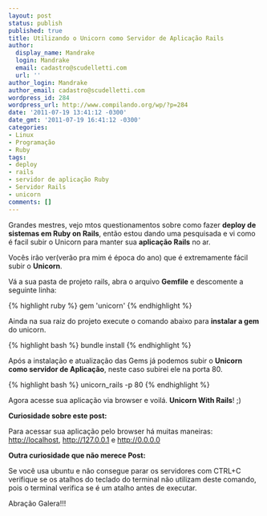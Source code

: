 ```yaml
---
layout: post
status: publish
published: true
title: Utilizando o Unicorn como Servidor de Aplicação Rails
author:
  display_name: Mandrake
  login: Mandrake
  email: cadastro@scudelletti.com
  url: ''
author_login: Mandrake
author_email: cadastro@scudelletti.com
wordpress_id: 284
wordpress_url: http://www.compilando.org/wp/?p=284
date: '2011-07-19 13:41:12 -0300'
date_gmt: '2011-07-19 16:41:12 -0300'
categories:
- Linux
- Programação
- Ruby
tags:
- deploy
- rails
- servidor de aplicação Ruby
- Servidor Rails
- unicorn
comments: []
---
```

Grandes mestres, vejo mtos questionamentos sobre como fazer **deploy de sistemas em Ruby on Rails**, então estou dando uma pesquisada e vi como é facil subir o Unicorn para manter sua **aplicação Rails** no ar.

Vocês irão ver(verão pra mim é época do ano) que é extremamente fácil subir o **Unicorn**.

Vá a sua pasta de projeto rails, abra o arquivo **Gemfile** e descomente a seguinte linha:

{% highlight ruby %}
gem 'unicorn'
{% endhighlight %}

Ainda na sua raiz do projeto execute o comando abaixo para **instalar a gem** do unicorn.

{% highlight bash %}
bundle install
{% endhighlight %}

Após a instalação e atualização das Gems já podemos subir o **Unicorn como servidor de Aplicação**, neste caso subirei ele na porta 80.

{% highlight bash %}
unicorn_rails -p 80
{% endhighlight %}

Agora acesse sua aplicação via browser e voilá. **Unicorn With Rails**! ;)

**Curiosidade sobre este post:**

Para acessar sua aplicação pelo browser há muitas maneiras:
<a rel="nofollow" href="http://localhost">http://localhost</a>,
<a rel="nofollow" href="http://127.0.0.1">http://127.0.0.1</a> e
<a rel="nofollow" href="http://0.0.0.0">http://0.0.0.0</a>

**Outra curiosidade que não merece Post:**

Se você usa ubuntu e não consegue parar os servidores com CTRL+C verifique se os atalhos do teclado do terminal não utilizam deste comando, pois o terminal verifica se é um atalho antes de executar.

Abração Galera!!!
